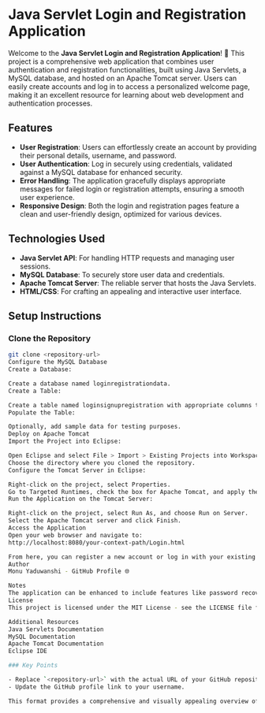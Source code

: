 # Java Servlet Login and Registration Application

Welcome to the **Java Servlet Login and Registration Application**! 🚀 This project is a comprehensive web application that combines user authentication and registration functionalities, built using Java Servlets, a MySQL database, and hosted on an Apache Tomcat server. Users can easily create accounts and log in to access a personalized welcome page, making it an excellent resource for learning about web development and authentication processes.

## Features

- **User Registration**: Users can effortlessly create an account by providing their personal details, username, and password.
- **User Authentication**: Log in securely using credentials, validated against a MySQL database for enhanced security.
- **Error Handling**: The application gracefully displays appropriate messages for failed login or registration attempts, ensuring a smooth user experience.
- **Responsive Design**: Both the login and registration pages feature a clean and user-friendly design, optimized for various devices.

## Technologies Used

- **Java Servlet API**: For handling HTTP requests and managing user sessions.
- **MySQL Database**: To securely store user data and credentials.
- **Apache Tomcat Server**: The reliable server that hosts the Java Servlets.
- **HTML/CSS**: For crafting an appealing and interactive user interface.

## Setup Instructions

### Clone the Repository

```bash
git clone <repository-url>
Configure the MySQL Database
Create a Database:

Create a database named loginregistrationdata.
Create a Table:

Create a table named loginsignupregistration with appropriate columns to store user data (e.g., name, username, password).
Populate the Table:

Optionally, add sample data for testing purposes.
Deploy on Apache Tomcat
Import the Project into Eclipse:

Open Eclipse and select File > Import > Existing Projects into Workspace.
Choose the directory where you cloned the repository.
Configure the Tomcat Server in Eclipse:

Right-click on the project, select Properties.
Go to Targeted Runtimes, check the box for Apache Tomcat, and apply the changes.
Run the Application on the Tomcat Server:

Right-click on the project, select Run As, and choose Run on Server.
Select the Apache Tomcat server and click Finish.
Access the Application
Open your web browser and navigate to:
http://localhost:8080/your-context-path/Login.html

From here, you can register a new account or log in with your existing credentials!
Author
Monu Yaduwanshi - GitHub Profile 🌐

Notes
The application can be enhanced to include features like password recovery and user role management for a more robust user experience.
License
This project is licensed under the MIT License - see the LICENSE file for details.

Additional Resources
Java Servlets Documentation
MySQL Documentation
Apache Tomcat Documentation
Eclipse IDE

### Key Points

- Replace `<repository-url>` with the actual URL of your GitHub repository.
- Update the GitHub profile link to your username.

This format provides a comprehensive and visually appealing overview of your project, making it easy for users to understand its functionality and how to set it up. Let me know if you need any more adjustments or additions!
